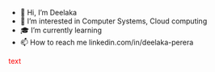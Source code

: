 - 👋 Hi, I’m Deelaka
- 👀 I’m interested in Computer Systems, Cloud computing
- 🎓 I’m currently learning 
- 📫 How to reach me linkedin.com/in/deelaka-perera

<span style="color: red;">text</span>
